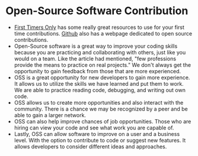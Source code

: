# Open-Source Software Contribution 

- [First Timers Only](https://www.firsttimersonly.com/) has some really great resources to use for your first time contributions. [Github](https://github.com/open-source) also has a webpage dedicated to open source contributions. 
- Open-Source software is a great way to improve your coding skills because you are practicing and collaborating with others, just like you would on a team. Like the article had mentioned, "few professions provide the means to practice on real projects." We don't always get the opportunity to gain feedback from those that are more experienced. 
- OSS is a great opportunity for new developers to gain more experience. It allows us to utilize the skills we have learned and put them to work. We are able to practice reading code, debugging, and writing out own code. 
- OSS allows us to create more opportunities and also interact with the community. There is a chance we may be recognized by a peer and be able to gain a larger network.
- OSS can also help improve chances of job opportunities. Those who are hiring can view your code and see what work you are capable of. 
- Lastly, OSS can allow software to improve on a user and a business level. With the option to contribute to code or suggest new features. It allows developers to consider different ideas and approaches. 